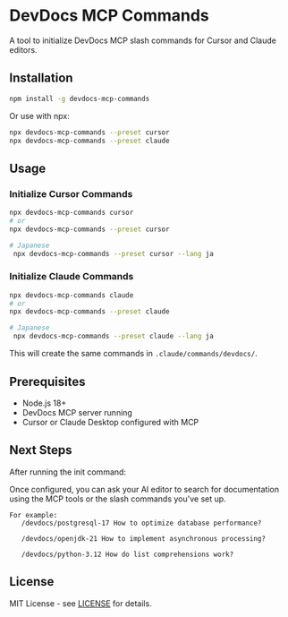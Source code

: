 # DevDocs MCP Commands

A tool to initialize DevDocs MCP slash commands for Cursor and Claude editors.

## Installation

```bash
npm install -g devdocs-mcp-commands
```

Or use with npx:

```bash
npx devdocs-mcp-commands --preset cursor
npx devdocs-mcp-commands --preset claude
```

## Usage

### Initialize Cursor Commands

```bash
npx devdocs-mcp-commands cursor
# or
npx devdocs-mcp-commands --preset cursor

# Japanese
 npx devdocs-mcp-commands --preset cursor --lang ja
```

### Initialize Claude Commands

```bash
npx devdocs-mcp-commands claude
# or
npx devdocs-mcp-commands --preset claude

# Japanese
 npx devdocs-mcp-commands --preset claude --lang ja
```

This will create the same commands in `.claude/commands/devdocs/`.

## Prerequisites

- Node.js 18+
- DevDocs MCP server running
- Cursor or Claude Desktop configured with MCP

## Next Steps

After running the init command:

Once configured, you can ask your AI editor to search for documentation using the MCP tools or the slash commands you've set up.
```
For example:
   /devdocs/postgresql-17 How to optimize database performance?
   
   /devdocs/openjdk-21 How to implement asynchronous processing?
   
   /devdocs/python-3.12 How do list comprehensions work?
```

## License

MIT License - see [LICENSE](../LICENSE) for details.
